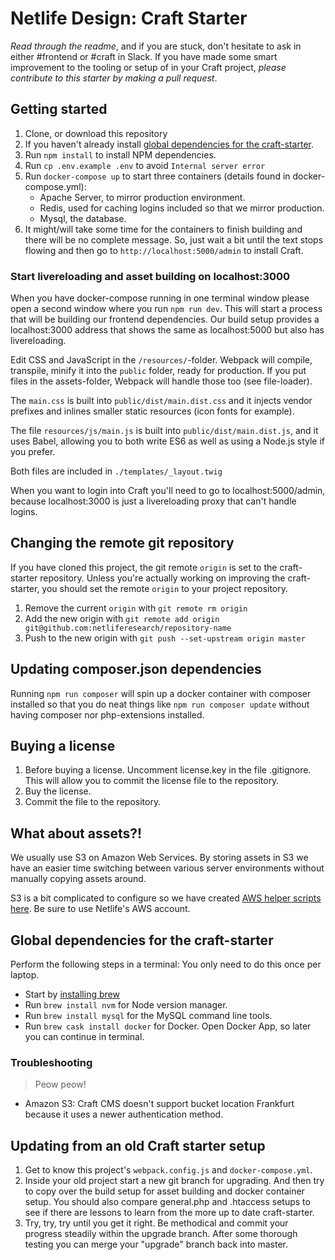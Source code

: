 # Netlife Design: Craft Starter

_Read through the readme_, and if you are stuck, don't hesitate to ask in either #frontend or #craft in Slack. If you have made some smart improvement to the tooling or setup of in your Craft project, _please contribute to this starter by making a pull request_.

## Getting started

1.  Clone, or download this repository
1.  If you haven't already install [global dependencies for the craft-starter](#global-deps).
1.  Run `npm install` to install NPM dependencies.
1.  Run `cp .env.example .env` to avoid `Internal server error`
1.  Run `docker-compose up` to start three containers (details found in docker-compose.yml):
    - Apache Server, to mirror production environment.
    - Redis, used for caching logins included so that we mirror production.
    - Mysql, the database.
1.  It might/will take some time for the containers to finish building and there will be no complete message. So, just wait a bit until the text stops flowing and then go to `http://localhost:5000/admin` to install Craft.

### Start livereloading and asset building on localhost:3000

When you have docker-compose running in one terminal window please open a second window where you run `npm run dev`. This will start a process that will be building our frontend dependencies. Our build setup provides a localhost:3000 address that shows the same as localhost:5000 but also has livereloading.

Edit CSS and JavaScript in the `/resources/`-folder. Webpack will compile, transpile, minify it into the `public` folder, ready for production. If you put files in the assets-folder, Webpack will handle those too (see file-loader).

The `main.css` is built into `public/dist/main.dist.css` and it injects vendor prefixes and inlines smaller static resources (icon fonts for example).

The file `resources/js/main.js` is built into `public/dist/main.dist.js`, and it uses Babel, allowing you to both write ES6 as well as using a Node.js style if you prefer.

Both files are included in `./templates/_layout.twig`

When you want to login into Craft you'll need to go to localhost:5000/admin, because localhost:3000 is just a livereloading proxy that can't handle logins.

## Changing the remote git repository

If you have cloned this project, the git remote `origin` is set to the craft-starter repository. Unless you're actually working on improving the craft-starter, you should set the remote `origin` to your project repository.

1.  Remove the current `origin` with `git remote rm origin`
2.  Add the new origin with `git remote add origin git@github.com:netliferesearch/repository-name`
3.  Push to the new origin with `git push --set-upstream origin master`

## Updating composer.json dependencies

Running `npm run composer` will spin up a docker container with composer installed so that you do neat things like `npm run composer update` without having composer nor php-extensions installed.

## Buying a license

1.  Before buying a license. Uncomment license.key in the file .gitignore. This will allow you to commit the license file to the repository.
2.  Buy the license.
3.  Commit the file to the repository.

## What about assets?!

We usually use S3 on Amazon Web Services. By storing assets in S3 we have an easier time switching between various server environments without manually copying assets around.

S3 is a bit complicated to configure so we have created [AWS helper scripts here](https://github.com/netliferesearch/aws-helper-scripts). Be sure to use Netlife's AWS account.

## <a name="global-deps"></a> Global dependencies for the craft-starter

Perform the following steps in a terminal: You only need to do this once per laptop.

- Start by [installing brew](https://brew.sh/)
- Run `brew install nvm` for Node version manager.
- Run `brew install mysql` for the MySQL command line tools.
- Run `brew cask install docker` for Docker. Open Docker App, so later you can continue in terminal.

### Troubleshooting

> Peow peow!

- Amazon S3: Craft CMS doesn't support bucket location Frankfurt because it uses a newer authentication method.

## Updating from an old Craft starter setup

1.  Get to know this project's `webpack.config.js` and `docker-compose.yml`.
2.  Inside your old project start a new git branch for upgrading. And then try to copy over the build setup for asset building and docker container setup. You should also compare general.php and .htaccess setups to see if there are lessons to learn from the more up to date craft-starter.
3.  Try, try, try until you get it right. Be methodical and commit your progress steadily within the upgrade branch. After some thorough testing you can merge your "upgrade" branch back into master.
